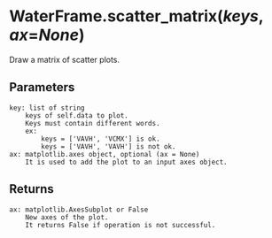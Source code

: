 # WaterFrame.scatter_matrix(*keys*, *ax*=*None*)

Draw a matrix of scatter plots.

## Parameters

    key: list of string
        keys of self.data to plot.
        Keys must contain different words.
        ex:
            keys = ['VAVH', 'VCMX'] is ok.
            keys = ['VAVH', 'VAVH'] is not ok.
    ax: matplotlib.axes object, optional (ax = None)
        It is used to add the plot to an input axes object.

## Returns

    ax: matplotlib.AxesSubplot or False
        New axes of the plot.
        It returns False if operation is not successful.
